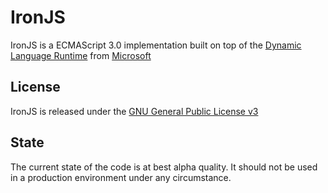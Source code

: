 # IronJS

IronJS is a ECMAScript 3.0 implementation built on top of the [Dynamic Language Runtime](http://dlr.codeplex.com/) from [Microsoft](http://www.microsoft.com/)

## License

IronJS is released under the [GNU General Public License v3](http://www.gnu.org/licenses/gpl-3.0.html)

## State

The current state of the code is at best alpha quality. It should not be used in a production environment under any circumstance.